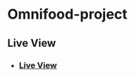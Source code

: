 # Omnifood-project

<h2>Live View</h2>
<ul>
<li><h3><a href="https://ommifood.netlify.app/">Live View</a></h3></li>
  </ul>
